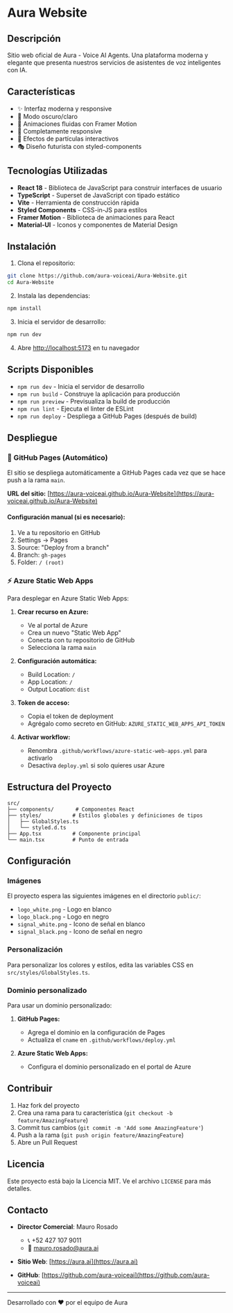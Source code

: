 # Aura Website

## Descripción

Sitio web oficial de Aura - Voice AI Agents. Una plataforma moderna y elegante que presenta nuestros servicios de asistentes de voz inteligentes con IA.

## Características

- ✨ Interfaz moderna y responsive
- 🌙 Modo oscuro/claro
- 🎨 Animaciones fluidas con Framer Motion
- 📱 Completamente responsive
- 🎯 Efectos de partículas interactivos
- 🎭 Diseño futurista con styled-components

## Tecnologías Utilizadas

- **React 18** - Biblioteca de JavaScript para construir interfaces de usuario
- **TypeScript** - Superset de JavaScript con tipado estático
- **Vite** - Herramienta de construcción rápida
- **Styled Components** - CSS-in-JS para estilos
- **Framer Motion** - Biblioteca de animaciones para React
- **Material-UI** - Iconos y componentes de Material Design

## Instalación

1. Clona el repositorio:
```bash
git clone https://github.com/aura-voiceai/Aura-Website.git
cd Aura-Website
```

2. Instala las dependencias:
```bash
npm install
```

3. Inicia el servidor de desarrollo:
```bash
npm run dev
```

4. Abre [http://localhost:5173](http://localhost:5173) en tu navegador

## Scripts Disponibles

- `npm run dev` - Inicia el servidor de desarrollo
- `npm run build` - Construye la aplicación para producción
- `npm run preview` - Previsualiza la build de producción
- `npm run lint` - Ejecuta el linter de ESLint
- `npm run deploy` - Despliega a GitHub Pages (después de build)

## Despliegue

### 🚀 GitHub Pages (Automático)

El sitio se despliega automáticamente a GitHub Pages cada vez que se hace push a la rama `main`.

**URL del sitio:** [https://aura-voiceai.github.io/Aura-Website](https://aura-voiceai.github.io/Aura-Website)

#### Configuración manual (si es necesario):

1. Ve a tu repositorio en GitHub
2. Settings → Pages
3. Source: "Deploy from a branch"
4. Branch: `gh-pages` 
5. Folder: `/ (root)`

### ⚡ Azure Static Web Apps

Para desplegar en Azure Static Web Apps:

1. **Crear recurso en Azure:**
   - Ve al portal de Azure
   - Crea un nuevo "Static Web App"
   - Conecta con tu repositorio de GitHub
   - Selecciona la rama `main`

2. **Configuración automática:**
   - Build Location: `/`
   - App Location: `/`
   - Output Location: `dist`

3. **Token de acceso:**
   - Copia el token de deployment
   - Agrégalo como secreto en GitHub: `AZURE_STATIC_WEB_APPS_API_TOKEN`

4. **Activar workflow:**
   - Renombra `.github/workflows/azure-static-web-apps.yml` para activarlo
   - Desactiva `deploy.yml` si solo quieres usar Azure

## Estructura del Proyecto

```
src/
├── components/       # Componentes React
├── styles/          # Estilos globales y definiciones de tipos
│   ├── GlobalStyles.ts
│   └── styled.d.ts
├── App.tsx          # Componente principal
└── main.tsx         # Punto de entrada
```

## Configuración

### Imágenes

El proyecto espera las siguientes imágenes en el directorio `public/`:

- `logo_white.png` - Logo en blanco
- `logo_black.png` - Logo en negro
- `signal_white.png` - Icono de señal en blanco
- `signal_black.png` - Icono de señal en negro

### Personalización

Para personalizar los colores y estilos, edita las variables CSS en `src/styles/GlobalStyles.ts`.

### Dominio personalizado

Para usar un dominio personalizado:

1. **GitHub Pages:**
   - Agrega el dominio en la configuración de Pages
   - Actualiza el `cname` en `.github/workflows/deploy.yml`

2. **Azure Static Web Apps:**
   - Configura el dominio personalizado en el portal de Azure

## Contribuir

1. Haz fork del proyecto
2. Crea una rama para tu característica (`git checkout -b feature/AmazingFeature`)
3. Commit tus cambios (`git commit -m 'Add some AmazingFeature'`)
4. Push a la rama (`git push origin feature/AmazingFeature`)
5. Abre un Pull Request

## Licencia

Este proyecto está bajo la Licencia MIT. Ve el archivo `LICENSE` para más detalles.

## Contacto

- **Director Comercial**: Mauro Rosado
  - 📞 +52 427 107 9011
  - 📧 mauro.rosado@aura.ai

- **Sitio Web**: [https://aura.ai](https://aura.ai)
- **GitHub**: [https://github.com/aura-voiceai](https://github.com/aura-voiceai)

---

Desarrollado con ❤️ por el equipo de Aura 